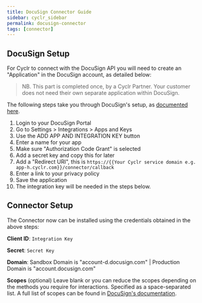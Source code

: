 ```yaml
---
title: DocuSign Connector Guide
sidebar: cyclr_sidebar
permalink: docusign-connector
tags: [connector]
---
```


DocuSign Setup
---------------

For Cyclr to connect with the DocuSign API you will need to create an "Application" in the DocuSign account, as detailed below:

  > NB. This part is completed once, by a Cyclr Partner.  Your customer does not need their own separate application within DocuSign.


The following steps take you through DocuSign's setup, as [documented here](https://developers.docusign.com/platform/auth/authcode/authcode-get-token/).

1. Login to your DocuSign Portal
2. Go to Settings > Integrations > Apps and Keys 
3. Use the ADD APP AND INTEGRATION KEY button
4. Enter a name for your app
5. Make sure "Authorization Code Grant" is selected
6. Add a secret key and copy this for later
7. Add a "Redirect URI", this is  `https://{{Your Cyclr service domain e.g. app-h.cyclr.com}}/connector/callback`
8. Enter a link to your privacy policy
9. Save the application
10. The integration key will be needed in the steps below.
 

Connector Setup
---------------

The Connector now can be installed using the credentials obtained in the above steps:

**Client ID**: `Integration Key`

**Secret**: `Secret Key`

**Domain**: Sandbox Domain is "account-d.docusign.com" | Production Domain is "account.docusign.com"

**Scopes** (optional) Leave blank or you can reduce the scopes depending on the methods you require for interactions. Specified as a space-separated list. A full list of scopes can be found in [DocuSign's documentation](https://developers.docusign.com/platform/auth/reference/scopes/).

